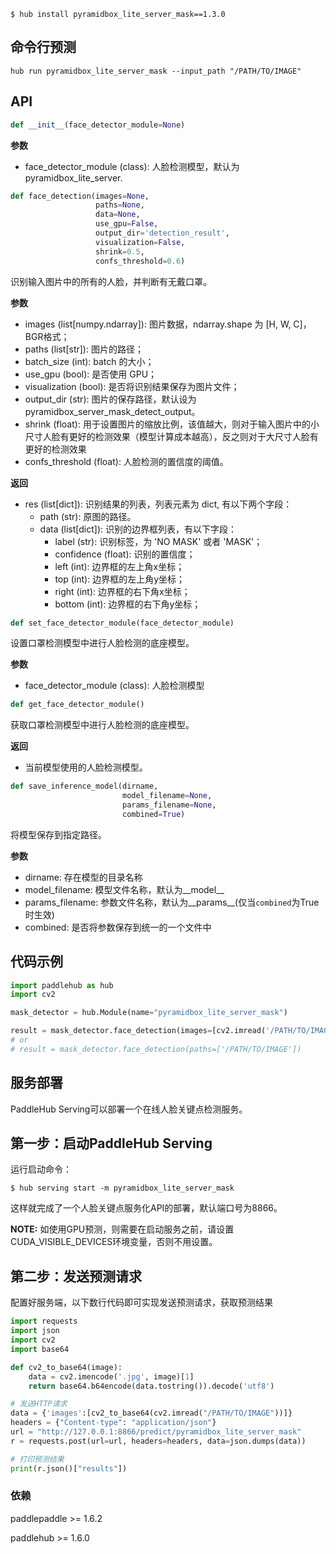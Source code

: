 ```shell
$ hub install pyramidbox_lite_server_mask==1.3.0
```

## 命令行预测

```
hub run pyramidbox_lite_server_mask --input_path "/PATH/TO/IMAGE"
```

## API

```python
def __init__(face_detector_module=None)
```

**参数**

* face\_detector\_module (class): 人脸检测模型，默认为 pyramidbox\_lite\_server.


```python
def face_detection(images=None,
                   paths=None,
                   data=None,
                   use_gpu=False,
                   output_dir='detection_result',
                   visualization=False,
                   shrink=0.5,
                   confs_threshold=0.6)
```

识别输入图片中的所有的人脸，并判断有无戴口罩。

**参数**

* images (list\[numpy.ndarray\]): 图片数据，ndarray.shape 为 \[H, W, C\]，BGR格式；
* paths (list\[str\]): 图片的路径；
* batch\_size (int): batch 的大小；
* use\_gpu (bool): 是否使用 GPU；
* visualization (bool): 是否将识别结果保存为图片文件；
* output\_dir (str): 图片的保存路径，默认设为 pyramidbox\_server\_mask\_detect\_output。
* shrink (float): 用于设置图片的缩放比例，该值越大，则对于输入图片中的小尺寸人脸有更好的检测效果（模型计算成本越高），反之则对于大尺寸人脸有更好的检测效果
* confs\_threshold (float): 人脸检测的置信度的阈值。

**返回**

* res (list\[dict\]): 识别结果的列表，列表元素为 dict, 有以下两个字段：
    * path (str): 原图的路径。
    * data (list\[dict\]): 识别的边界框列表，有以下字段：
        * label (str): 识别标签，为 'NO MASK' 或者 'MASK'；
        * confidence (float): 识别的置信度；
        * left (int): 边界框的左上角x坐标；
        * top (int): 边界框的左上角y坐标；
        * right (int): 边界框的右下角x坐标；
        * bottom (int): 边界框的右下角y坐标；

```python
def set_face_detector_module(face_detector_module)
```

设置口罩检测模型中进行人脸检测的底座模型。

**参数**

* face\_detector\_module (class): 人脸检测模型

```python
def get_face_detector_module()
```

获取口罩检测模型中进行人脸检测的底座模型。

**返回**

* 当前模型使用的人脸检测模型。

```python
def save_inference_model(dirname,
                         model_filename=None,
                         params_filename=None,
                         combined=True)
```

将模型保存到指定路径。

**参数**

* dirname: 存在模型的目录名称
* model\_filename: 模型文件名称，默认为\_\_model\_\_
* params\_filename: 参数文件名称，默认为\_\_params\_\_(仅当`combined`为True时生效)
* combined: 是否将参数保存到统一的一个文件中

## 代码示例

```python
import paddlehub as hub
import cv2

mask_detector = hub.Module(name="pyramidbox_lite_server_mask")

result = mask_detector.face_detection(images=[cv2.imread('/PATH/TO/IMAGE')])
# or
# result = mask_detector.face_detection(paths=['/PATH/TO/IMAGE'])
```

## 服务部署

PaddleHub Serving可以部署一个在线人脸关键点检测服务。

## 第一步：启动PaddleHub Serving

运行启动命令：
```shell
$ hub serving start -m pyramidbox_lite_server_mask
```

这样就完成了一个人脸关键点服务化API的部署，默认端口号为8866。

**NOTE:** 如使用GPU预测，则需要在启动服务之前，请设置CUDA\_VISIBLE\_DEVICES环境变量，否则不用设置。

## 第二步：发送预测请求

配置好服务端，以下数行代码即可实现发送预测请求，获取预测结果

```python
import requests
import json
import cv2
import base64

def cv2_to_base64(image):
    data = cv2.imencode('.jpg', image)[1]
    return base64.b64encode(data.tostring()).decode('utf8')

# 发送HTTP请求
data = {'images':[cv2_to_base64(cv2.imread("/PATH/TO/IMAGE"))]}
headers = {"Content-type": "application/json"}
url = "http://127.0.0.1:8866/predict/pyramidbox_lite_server_mask"
r = requests.post(url=url, headers=headers, data=json.dumps(data))

# 打印预测结果
print(r.json()["results"])
```

### 依赖

paddlepaddle >= 1.6.2

paddlehub >= 1.6.0
